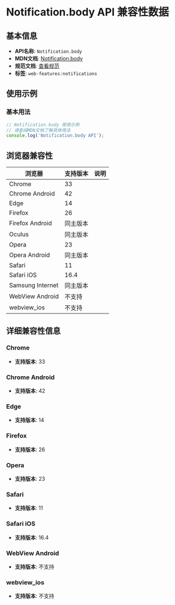 # Notification.body API 兼容性数据

## 基本信息

- **API名称**: `Notification.body`
- **MDN文档**: [Notification.body](https://developer.mozilla.org/docs/Web/API/Notification/body)
- **规范文档**: [查看规范](https://notifications.spec.whatwg.org/#dom-notification-body)
- **标签**: `web-features:notifications`

## 使用示例

### 基本用法

```javascript
// Notification.body 使用示例
// 请查阅MDN文档了解具体用法
console.log('Notification.body API');
```

## 浏览器兼容性

| 浏览器 | 支持版本 | 说明 |
|--------|----------|------|
| Chrome | 33 |  |
| Chrome Android | 42 |  |
| Edge | 14 |  |
| Firefox | 26 |  |
| Firefox Android | 同主版本 |  |
| Oculus | 同主版本 |  |
| Opera | 23 |  |
| Opera Android | 同主版本 |  |
| Safari | 11 |  |
| Safari iOS | 16.4 |  |
| Samsung Internet | 同主版本 |  |
| WebView Android | 不支持 |  |
| webview_ios | 不支持 |  |

## 详细兼容性信息

### Chrome

- **支持版本**: 33

### Chrome Android

- **支持版本**: 42

### Edge

- **支持版本**: 14

### Firefox

- **支持版本**: 26

### Opera

- **支持版本**: 23

### Safari

- **支持版本**: 11

### Safari iOS

- **支持版本**: 16.4

### WebView Android

- **支持版本**: 不支持

### webview_ios

- **支持版本**: 不支持


